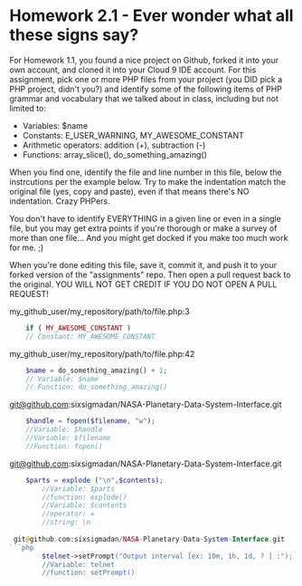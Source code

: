 # Homework 2.1 - Ever wonder what all these signs say?

For Homework 1.1, you found a nice project on Github, forked it into your own account, and cloned it into your Cloud 9 IDE account. For this assignment, pick one or more PHP files from your project (you DID pick a PHP project, didn't you?) and identify some of the following items of PHP grammar and vocabulary that we talked about in class, including but not limited to:

* Variables: $name
* Constants: E_USER_WARNING, MY_AWESOME_CONSTANT
* Arithmetic operators: addition (+), subtraction (-)
* Functions: array_slice(), do_something_amazing()

When you find one, identify the file and line number in this file, below the instrcutions per the example below. Try to make the indentation match the original file (yes, copy and paste), even if that means there's NO indentation. Crazy PHPers.

You don't have to identify EVERYTHING in a given line or even in a single file, but you may get extra points if you're thorough or make a survey of more than one file... And you might get docked if you make too much work for me. ;)

When you're done editing this file, save it, commit it, and push it to your forked version of the "assignments" repo. Then open a pull request back to the original. YOU WILL NOT GET CREDIT IF YOU DO NOT OPEN A PULL REQUEST!

my_github_user/my_repository/path/to/file.php:3
```php
    if ( MY_AWESOME_CONSTANT )
    // Constant: MY_AWESOME_CONSTANT
```

my_github_user/my_repository/path/to/file.php:42
```php
    $name = do_something_amazing() + 1;
    // Variable: $name
    // Function: do_something_amazing()
```

git@github.com:sixsigmadan/NASA-Planetary-Data-System-Interface.git
```php
    $handle = fopen($filename, "w");
    //Variable: $handle
    //Variable: $filename
    //Function: fopen()
```

git@github.com:sixsigmadan/NASA-Planetary-Data-System-Interface.git
```php
    $parts = explode ("\n",$contents);
        //Variable: $parts
        //function: explode()
        //Variable: $contents
        //operator: = 
        //string: \n
        
 git@github.com:sixsigmadan/NASA-Planetary-Data-System-Interface.git
```php
        $telnet->setPrompt("Output interval [ex: 10m, 1h, 1d, ? ] :");
        //Variable: telnet
        //function: setPrompt()
        
